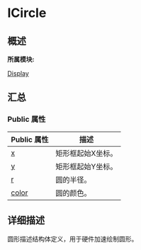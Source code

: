 # ICircle


## **概述**

**所属模块:**

[Display](_display.md)


## **汇总**


### Public 属性

  | Public&nbsp;属性 | 描述 | 
| -------- | -------- |
| [x](_display.md#x-22) | 矩形框起始X坐标。 | 
| [y](_display.md#y-22) | 矩形框起始Y坐标。 | 
| [r](_display.md#r) | 圆的半径。 | 
| [color](_display.md#color-23) | 圆的颜色。 | 


## **详细描述**

圆形描述结构体定义，用于硬件加速绘制圆形。
